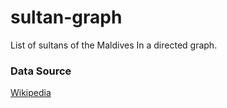 # sultan-graph
List of sultans of the Maldives In a directed graph.


### Data Source
[Wikipedia](https://en.wikipedia.org/wiki/List_of_sultans_of_the_Maldives)
